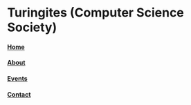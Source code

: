 # Turingites (Computer Science Society)

#### [Home](index.md)
#### [About](about.md)
#### [Events](events.md)
#### [Contact](contact.md)


